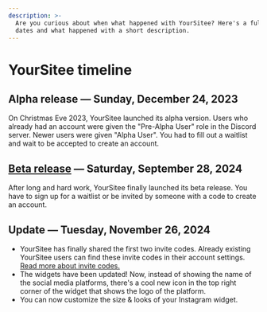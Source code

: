```yaml
---
description: >-
  Are you curious about when what happened with YourSitee? Here's a full list of
  dates and what happened with a short description.
---
```


# YourSitee timeline

## Alpha release — Sunday, December 24, 2023

On Christmas Eve 2023, YourSitee launched its alpha version. Users who already had an account were given the "Pre-Alpha User" role in the Discord server. Newer users were given "Alpha User". You had to fill out a waitlist and wait to be accepted to create an account.

## [Beta release](articles/beta.md) — Saturday, September 28, 2024

After long and hard work, YourSitee finally launched its beta release. You have to sign up for a waitlist or be invited by someone with a code to create an account.

## Update — Tuesday, November 26, 2024

* YourSitee has finally shared the first two invite codes. Already existing YourSitee users can find these invite codes in their account settings. [Read more about invite codes.](in-short/settings/account-settings.md#invites)
* The widgets have been updated! Now, instead of showing the name of the social media platforms, there's a cool new icon in the top right corner of the widget that shows the logo of the platform.
* You can now customize the size & looks of your Instagram widget.
